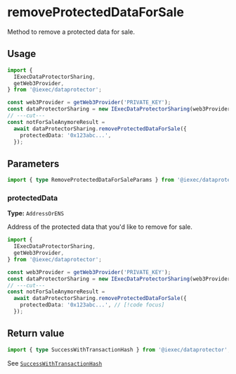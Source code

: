 # removeProtectedDataForSale

Method to remove a protected data for sale.

## Usage

```ts twoslash
import {
  IExecDataProtectorSharing,
  getWeb3Provider,
} from '@iexec/dataprotector';

const web3Provider = getWeb3Provider('PRIVATE_KEY');
const dataProtectorSharing = new IExecDataProtectorSharing(web3Provider);
// ---cut---
const notForSaleAnymoreResult =
  await dataProtectorSharing.removeProtectedDataForSale({
    protectedData: '0x123abc...',
  });
```

## Parameters

```ts twoslash
import { type RemoveProtectedDataForSaleParams } from '@iexec/dataprotector';
```

### protectedData <RequiredBadge />

**Type:** `AddressOrENS`

Address of the protected data that you'd like to remove for sale.

```ts twoslash
import {
  IExecDataProtectorSharing,
  getWeb3Provider,
} from '@iexec/dataprotector';

const web3Provider = getWeb3Provider('PRIVATE_KEY');
const dataProtectorSharing = new IExecDataProtectorSharing(web3Provider);
// ---cut---
const notForSaleAnymoreResult =
  await dataProtectorSharing.removeProtectedDataForSale({
    protectedData: '0x123abc...', // [!code focus]
  });
```

## Return value

```ts twoslash
import { type SuccessWithTransactionHash } from '@iexec/dataprotector';
```

See [`SuccessWithTransactionHash`](../../types.md#successwithtransactionhash)
